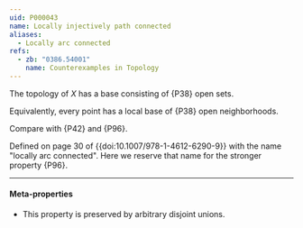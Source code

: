 ```yaml
---
uid: P000043
name: Locally injectively path connected
aliases:
  - Locally arc connected
refs:
  - zb: "0386.54001"
    name: Counterexamples in Topology
---
```


The topology of $X$ has a base consisting of {P38} open sets.

Equivalently, every point has a local base of {P38} open neighborhoods.

Compare with {P42} and {P96}.

Defined on page 30 of {{doi:10.1007/978-1-4612-6290-9}} with the name "locally arc connected".
Here we reserve that name for the stronger property {P96}.

----
#### Meta-properties

- This property is preserved by arbitrary disjoint unions.
